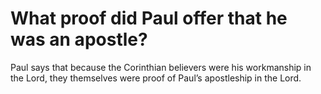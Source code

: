 # What proof did Paul offer that he was an apostle?

Paul says that because the Corinthian believers were his workmanship in the Lord, they themselves were proof of Paul’s apostleship in the Lord.
